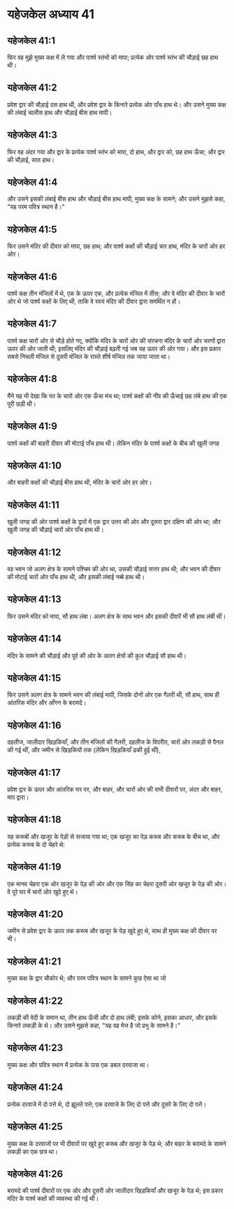 # यहेजकेल अध्याय 41

## यहेजकेल 41:1

फिर वह मुझे मुख्य कक्ष में ले गया और पार्श्व स्तंभों को मापा; प्रत्येक ओर पार्श्व स्तंभ की चौड़ाई छह हाथ थी।

## यहेजकेल 41:2

प्रवेश द्वार की चौड़ाई दस हाथ थी, और प्रवेश द्वार के किनारे प्रत्येक ओर पाँच हाथ थे। और उसने मुख्य कक्ष की लंबाई चालीस हाथ और चौड़ाई बीस हाथ मापी।

## यहेजकेल 41:3

फिर वह अंदर गया और द्वार के प्रत्येक पार्श्व स्तंभ को मापा, दो हाथ, और द्वार को, छह हाथ ऊँचा; और द्वार की चौड़ाई, सात हाथ।

## यहेजकेल 41:4

और उसने इसकी लंबाई बीस हाथ और चौड़ाई बीस हाथ मापी, मुख्य कक्ष के सामने; और उसने मुझसे कहा, "यह परम पवित्र स्थान है।"

## यहेजकेल 41:5

फिर उसने मंदिर की दीवार को मापा, छह हाथ; और पार्श्व कक्षों की चौड़ाई चार हाथ, मंदिर के चारों ओर हर ओर।

## यहेजकेल 41:6

पार्श्व कक्ष तीन मंजिलों में थे, एक के ऊपर एक, और प्रत्येक मंजिल में तीस; और वे मंदिर की दीवार के चारों ओर थे जो पार्श्व कक्षों के लिए थी, ताकि वे स्वयं मंदिर की दीवार द्वारा समर्थित न हों।

## यहेजकेल 41:7

पार्श्व कक्ष चारों ओर से चौड़े होते गए, क्योंकि मंदिर के चारों ओर की संरचना मंदिर के चारों ओर चरणों द्वारा ऊपर की ओर जाती थी; इसलिए मंदिर की चौड़ाई बढ़ती गई जब यह ऊपर की ओर गया। और इस प्रकार सबसे निचली मंजिल से दूसरी मंजिल के रास्ते शीर्ष मंजिल तक जाया जाता था।

## यहेजकेल 41:8

मैंने यह भी देखा कि घर के चारों ओर एक ऊँचा मंच था; पार्श्व कक्षों की नींव की ऊँचाई छह लंबे हाथ की एक पूरी छड़ी थी।

## यहेजकेल 41:9

पार्श्व कक्षों की बाहरी दीवार की मोटाई पाँच हाथ थी। लेकिन मंदिर के पार्श्व कक्षों के बीच की खुली जगह

## यहेजकेल 41:10

और बाहरी कक्षों की चौड़ाई बीस हाथ थी, मंदिर के चारों ओर हर ओर।

## यहेजकेल 41:11

खुली जगह की ओर पार्श्व कक्षों के द्वारों में एक द्वार उत्तर की ओर और दूसरा द्वार दक्षिण की ओर था; और खुली जगह की चौड़ाई चारों ओर पाँच हाथ थी।

## यहेजकेल 41:12

वह भवन जो अलग क्षेत्र के सामने पश्चिम की ओर था, उसकी चौड़ाई सत्तर हाथ थी; और भवन की दीवार की मोटाई चारों ओर पाँच हाथ थी, और इसकी लंबाई नब्बे हाथ थी।

## यहेजकेल 41:13

फिर उसने मंदिर को मापा, सौ हाथ लंबा। अलग क्षेत्र के साथ भवन और इसकी दीवारें भी सौ हाथ लंबी थीं।

## यहेजकेल 41:14

मंदिर के सामने की चौड़ाई और पूर्व की ओर के अलग क्षेत्रों की कुल चौड़ाई सौ हाथ थी।

## यहेजकेल 41:15

फिर उसने अलग क्षेत्र के सामने भवन की लंबाई मापी, जिसके दोनों ओर एक गैलरी थी, सौ हाथ, साथ ही आंतरिक मंदिर और आँगन के बरामदे।

## यहेजकेल 41:16

दहलीज, जालीदार खिड़कियाँ, और तीन मंजिलों की गैलरी, दहलीज के विपरीत, चारों ओर लकड़ी से पैनल की गई थीं, और जमीन से खिड़कियों तक (लेकिन खिड़कियाँ ढकी हुई थीं),

## यहेजकेल 41:17

प्रवेश द्वार के ऊपर और आंतरिक घर पर, और बाहर, और चारों ओर की सभी दीवारों पर, अंदर और बाहर, माप द्वारा।

## यहेजकेल 41:18

यह करूबों और खजूर के पेड़ों से सजाया गया था; एक खजूर का पेड़ करूब और करूब के बीच था, और प्रत्येक करूब के दो चेहरे थे:

## यहेजकेल 41:19

एक मानव चेहरा एक ओर खजूर के पेड़ की ओर और एक सिंह का चेहरा दूसरी ओर खजूर के पेड़ की ओर। वे पूरे घर में चारों ओर खुदे हुए थे।

## यहेजकेल 41:20

जमीन से प्रवेश द्वार के ऊपर तक करूब और खजूर के पेड़ खुदे हुए थे, साथ ही मुख्य कक्ष की दीवार पर भी।

## यहेजकेल 41:21

मुख्य कक्ष के द्वार चौकोर थे; और परम पवित्र स्थान के सामने कुछ ऐसा था जो

## यहेजकेल 41:22

लकड़ी की वेदी के समान था, तीन हाथ ऊँची और दो हाथ लंबी; इसके कोने, इसका आधार, और इसके किनारे लकड़ी के थे। और उसने मुझसे कहा, "यह वह मेज है जो प्रभु के सामने है।"

## यहेजकेल 41:23

मुख्य कक्ष और पवित्र स्थान में प्रत्येक के पास एक डबल दरवाजा था।

## यहेजकेल 41:24

प्रत्येक दरवाजे में दो पत्ते थे, दो झूलते पत्ते; एक दरवाजे के लिए दो पत्ते और दूसरे के लिए दो पत्ते।

## यहेजकेल 41:25

मुख्य कक्ष के दरवाजों पर भी दीवारों पर खुदे हुए करूब और खजूर के पेड़ थे; और बाहर के बरामदे के सामने लकड़ी का एक छत्र था।

## यहेजकेल 41:26

बरामदे की पार्श्व दीवारों पर एक ओर और दूसरी ओर जालीदार खिड़कियाँ और खजूर के पेड़ थे; इस प्रकार मंदिर के पार्श्व कक्षों की व्यवस्था की गई थी।
